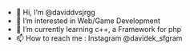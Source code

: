 - 👋 Hi, I’m @daviddvsjrgg
- 👀 I’m interested in Web/Game Development
- 🌱 I’m currently learning c++, a Framework for php
- 📫 How to reach me : Instagram @davidek_sfgram

<!---
daviddvsjrgg/daviddvsjrgg is a ✨ special ✨ repository because its `README.md` (this file) appears on your GitHub profile.
You can click the Preview link to take a look at your changes.
--->
